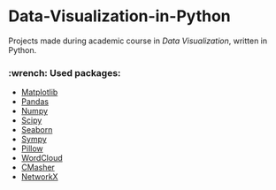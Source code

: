 # Data-Visualization-in-Python
Projects made during academic course in _Data Visualization_, written in Python.

<h3>:wrench: Used packages:</h3>

- <a href="https://matplotlib.org/stable/index.html">Matplotlib<a> 
- <a href="https://pandas.pydata.org/docs/getting_started/overview.html/">Pandas<a> 
- <a href="https://numpy.org/doc/">Numpy<a>
- <a href="https://docs.scipy.org/doc/scipy/">Scipy<a>
- <a href="https://seaborn.pydata.org/">Seaborn<a>
- <a href="https://docs.sympy.org/latest/index.html">Sympy<a>
- <a href="https://pillow.readthedocs.io/en/stable/">Pillow<a>
- <a href="https://amueller.github.io/word_cloud/">WordCloud<a>
- <a href="https://cmasher.readthedocs.io/">CMasher<a>
- <a href="https://networkx.org/documentation/stable/index.html">NetworkX<a>
